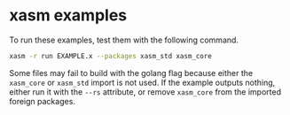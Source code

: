 # xasm examples

To run these examples, test them with the following command.

```bash
xasm -r run EXAMPLE.x --packages xasm_std xasm_core
```

Some files may fail to build with the golang flag because either the `xasm_core` or `xasm_std` import is not used. If the example outputs nothing, either run it with the `--rs` attribute, or remove `xasm_core` from the imported foreign packages.